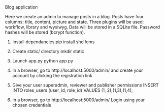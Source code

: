 Blog application

Here we create an admin to manage posts in a blog. 
Posts have four columns: title, content, picture and state.
Three plugins will be used: workflow, library and wysiwyg.
Data will be stored in a SQLite file.
Password hashes will be stored (bcrypt function).

1. Install dependancies
pip install shelfcms

2. Create static/ directory
mkdir static

2. Launch app.py
python app.py

3. In a browser, go to http://localhost:5000/admin/ and create your account by clicking the registration link

4. Give your user superadmin, reviewer and publisher permissions
INSERT INTO roles_users (user_id, role_id) VALUES (1, 2),(1,3),(1,4);

5. In a browser, go to http://localhost:5000/admin/ 
Login using your chosen credentials